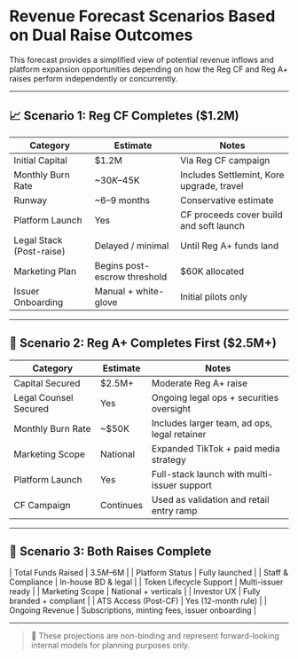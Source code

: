 # Revenue Forecast Scenarios Based on Dual Raise Outcomes

This forecast provides a simplified view of potential revenue inflows and platform expansion opportunities depending on how the Reg CF and Reg A+ raises perform independently or concurrently.

---

## 📈 Scenario 1: Reg CF Completes ($1.2M)

| Category                    | Estimate         | Notes |
|-----------------------------|------------------|-------|
| Initial Capital             | $1.2M            | Via Reg CF campaign |
| Monthly Burn Rate           | ~$30K–$45K       | Includes Settlemint, Kore upgrade, travel |
| Runway                      | ~6–9 months      | Conservative estimate |
| Platform Launch             | Yes              | CF proceeds cover build and soft launch |
| Legal Stack (Post-raise)    | Delayed / minimal| Until Reg A+ funds land |
| Marketing Plan              | Begins post-escrow threshold | $60K allocated |
| Issuer Onboarding           | Manual + white-glove | Initial pilots only |

---

## 🏁 Scenario 2: Reg A+ Completes First ($2.5M+)

| Category                    | Estimate         | Notes |
|-----------------------------|------------------|-------|
| Capital Secured            | $2.5M+           | Moderate Reg A+ raise |
| Legal Counsel Secured      | Yes              | Ongoing legal ops + securities oversight |
| Monthly Burn Rate          | ~$50K            | Includes larger team, ad ops, legal retainer |
| Marketing Scope            | National         | Expanded TikTok + paid media strategy |
| Platform Launch            | Yes              | Full-stack launch with multi-issuer support |
| CF Campaign                | Continues        | Used as validation and retail entry ramp |

---

## 🔁 Scenario 3: Both Raises Complete

| Total Funds Raised         | $3.5M–$6M         |
| Platform Status            | Fully launched    |
| Staff & Compliance         | In-house BD & legal |
| Token Lifecycle Support    | Multi-issuer ready |
| Marketing Scope            | National + verticals |
| Investor UX                | Fully branded + compliant |
| ATS Access (Post-CF)       | Yes (12-month rule) |
| Ongoing Revenue            | Subscriptions, minting fees, issuer onboarding |

---

> 📌 These projections are non-binding and represent forward-looking internal models for planning purposes only.

